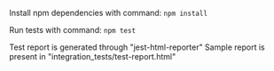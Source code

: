 Install npm dependencies with command:
`npm install`

Run tests with command:
`npm test`

Test report is generated through "jest-html-reporter"
Sample report is present in "integration_tests/test-report.html"